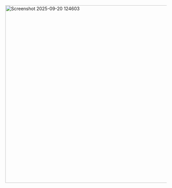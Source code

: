 
<img width="1725" height="558" alt="Screenshot 2025-09-20 124603" src="https://github.com/user-attachments/assets/c4309930-3e0c-4528-9f42-5b8d22f5177b" />
